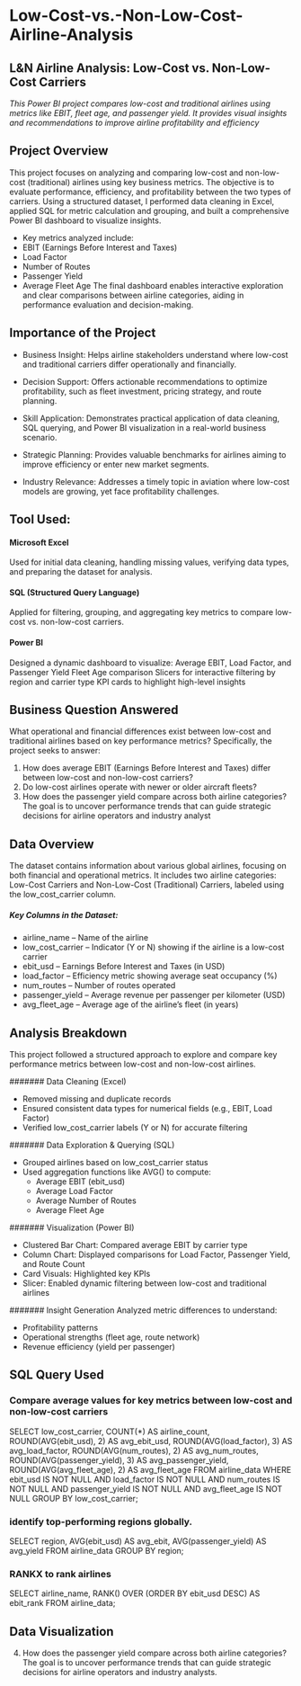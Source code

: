 # Low-Cost-vs.-Non-Low-Cost-Airline-Analysis
## L&N Airline Analysis: Low-Cost vs. Non-Low-Cost Carriers
_This Power BI project compares low-cost and traditional airlines using metrics like EBIT, fleet age, and passenger yield. It provides visual insights and recommendations to improve airline profitability and efficiency_

## Project Overview
  This project focuses on analyzing and comparing low-cost and non-low-cost (traditional) airlines using key business metrics. The objective is to evaluate performance, efficiency, and profitability between the two types of carriers.
Using a structured dataset, I performed data cleaning in Excel, applied SQL for metric calculation and grouping, and built a comprehensive Power BI dashboard to visualize insights.
+ Key metrics analyzed include:
+ EBIT (Earnings Before Interest and Taxes)
+ Load Factor
+ Number of Routes
+ Passenger Yield
+ Average Fleet Age
The final dashboard enables interactive exploration and clear comparisons between airline categories, aiding in performance evaluation and decision-making.

## Importance of the Project
+ Business Insight: Helps airline stakeholders understand where low-cost and traditional carriers differ operationally and financially.

+ Decision Support: Offers actionable recommendations to optimize profitability, such as fleet investment, pricing strategy, and route planning.

+ Skill Application: Demonstrates practical application of data cleaning, SQL querying, and Power BI visualization in a real-world business scenario.

+ Strategic Planning: Provides valuable benchmarks for airlines aiming to improve efficiency or enter new market segments.

+ Industry Relevance: Addresses a timely topic in aviation where low-cost models are growing, yet face profitability challenges.

## Tool Used:
#### Microsoft Excel
Used for initial data cleaning, handling missing values, verifying data types, and preparing the dataset for analysis.
#### SQL (Structured Query Language)
Applied for filtering, grouping, and aggregating key metrics to compare low-cost vs. non-low-cost carriers.
#### Power BI
Designed a dynamic dashboard to visualize:
Average EBIT, Load Factor, and Passenger Yield
Fleet Age comparison
Slicers for interactive filtering by region and carrier type
KPI cards to highlight high-level insights

## Business Question Answered
What operational and financial differences exist between low-cost and traditional airlines based on key performance metrics?
Specifically, the project seeks to answer:
1. How does average EBIT (Earnings Before Interest and Taxes) differ between low-cost and non-low-cost carriers?
2. Do low-cost airlines operate with newer or older aircraft fleets?
3. How does the passenger yield compare across both airline categories?
    The goal is to uncover performance trends that can guide strategic decisions for airline operators and industry analyst

## Data Overview
The dataset contains information about various global airlines, focusing on both financial and operational metrics. It includes two airline categories: Low-Cost Carriers and Non-Low-Cost (Traditional) Carriers, labeled using the low_cost_carrier column.

##### Key Columns in the Dataset:
+ airline_name – Name of the airline
+ low_cost_carrier – Indicator (Y or N) showing if the airline is a low-cost carrier
+ ebit_usd – Earnings Before Interest and Taxes (in USD)
+ load_factor – Efficiency metric showing average seat occupancy (%)
+ num_routes – Number of routes operated
+ passenger_yield – Average revenue per passenger per kilometer (USD)
+ avg_fleet_age – Average age of the airline’s fleet (in years)

## Analysis Breakdown
This project followed a structured approach to explore and compare key performance metrics between low-cost and non-low-cost airlines.

####### Data Cleaning (Excel)
+ Removed missing and duplicate records
+ Ensured consistent data types for numerical fields (e.g., EBIT, Load Factor)
+ Verified low_cost_carrier labels (Y or N) for accurate filtering

####### Data Exploration & Querying (SQL)
+ Grouped airlines based on low_cost_carrier status
+ Used aggregation functions like AVG() to compute:
   + Average EBIT (ebit_usd)
   + Average Load Factor
   + Average Number of Routes
   + Average Fleet Age

####### Visualization (Power BI)
+ Clustered Bar Chart: Compared average EBIT by carrier type
+ Column Chart: Displayed comparisons for Load Factor, Passenger Yield, and Route Count
+ Card Visuals: Highlighted key KPIs
+ Slicer: Enabled dynamic filtering between low-cost and traditional airlines

####### Insight Generation
Analyzed metric differences to understand:
  + Profitability patterns
  + Operational strengths (fleet age, route network)
  + Revenue efficiency (yield per passenger)

## SQL Query Used
### Compare average values for key metrics between low-cost and non-low-cost carriers
SELECT
  low_cost_carrier,
  COUNT(*) AS airline_count,
  ROUND(AVG(ebit_usd), 2) AS avg_ebit_usd,
  ROUND(AVG(load_factor), 3) AS avg_load_factor,
  ROUND(AVG(num_routes), 2) AS avg_num_routes,
  ROUND(AVG(passenger_yield), 3) AS avg_passenger_yield,
  ROUND(AVG(avg_fleet_age), 2) AS avg_fleet_age
FROM airline_data
WHERE ebit_usd IS NOT NULL
  AND load_factor IS NOT NULL
  AND num_routes IS NOT NULL
  AND passenger_yield IS NOT NULL
  AND avg_fleet_age IS NOT NULL
GROUP BY low_cost_carrier;

### identify top-performing regions globally.
SELECT
  region,
  AVG(ebit_usd) AS avg_ebit,
  AVG(passenger_yield) AS avg_yield
FROM airline_data
GROUP BY region;

### RANKX to rank airlines 
SELECT
  airline_name,
  RANK() OVER (ORDER BY ebit_usd DESC) AS ebit_rank
FROM airline_data;

## Data Visualization

4. How does the passenger yield compare across both airline categories?
    The goal is to uncover performance trends that can guide strategic decisions for airline operators and industry analysts.
